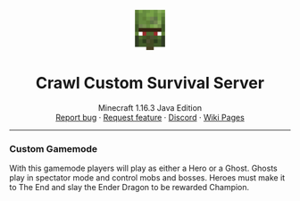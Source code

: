 <p align="center">
  <a href="https://wiki.crawl-survival.com/">
    <img src="https://github.com/danthemanzx/crawl-custom-survival/blob/main/media/server-icon.png?raw=true" alt="Crawl Custom Survival Wiki" width=72 height=72>
  </a>

  <h1 align="center">Crawl Custom Survival Server</h1>

  <p align="center">
    Minecraft 1.16.3 Java Edition
    <br>
    <a href="wiki.crawl-survival.com" target="_parent">Report bug</a>
    ·
    <a href="wiki.crawl-survival.com" target="_parent">Request feature</a>
     ·
    <a href="wiki.crawl-survival.com" target="_parent">Discord</a>
     ·
    <a href="wiki.crawl-survival.com" target="_parent">Wiki Pages</a>
  </p>
</p>

***
### Custom Gamemode
With this gamemode players will play as either a Hero or a Ghost. Ghosts play in spectator mode and control mobs and bosses. Heroes must make it to The End and slay the Ender Dragon to be rewarded Champion.

